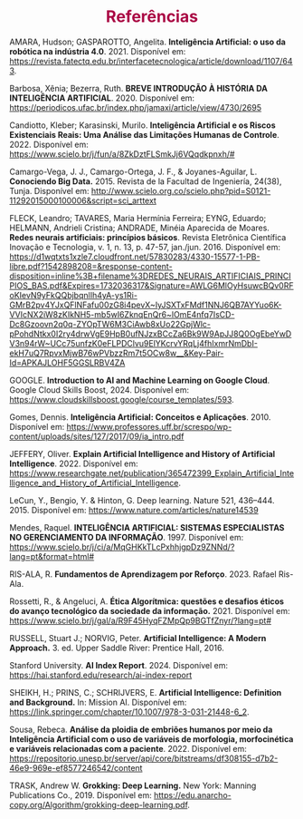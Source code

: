 <h1 style="color: #ab0746; font-weight: bold; text-align: center">Referências</h1> 

AMARA, Hudson; GASPAROTTO, Angelita. **Inteligência Artificial: o uso da robótica na indústria 4.0**. 2021. Disponível em: <https://revista.fatectq.edu.br/interfacetecnologica/article/download/1107/643>.

Barbosa, Xênia; Bezerra, Ruth. **BREVE INTRODUÇÃO À HISTÓRIA DA INTELIGÊNCIA ARTIFICIAL**. 2020. Disponível em: https://periodicos.ufac.br/index.php/jamaxi/article/view/4730/2695

Candiotto, Kleber; Karasinski, Murilo. **Inteligência Artificial e os Riscos Existenciais Reais: Uma Análise das Limitações Humanas de Controle**. 2022. Disponível em: https://www.scielo.br/j/fun/a/8ZkDztFLSmkJj6VQqdkpnxh/# 

Camargo-Vega, J. J., Camargo-Ortega, J. F., & Joyanes-Aguilar, L. **Conociendo Big Data.** 2015. Revista de la Facultad de Ingeniería, 24(38), Tunja. Disponível em: http://www.scielo.org.co/scielo.php?pid=S0121-11292015000100006&script=sci_arttext 

FLECK, Leandro; TAVARES, Maria Hermínia Ferreira; EYNG, Eduardo; HELMANN, Andrieli Cristina; ANDRADE, Minéia Aparecida de Moares. **Redes neurais artificiais: princípios básicos**. Revista Eletrônica Científica Inovação e Tecnologia, v. 1, n. 13, p. 47-57, jan./jun. 2016. Disponível em: https://d1wqtxts1xzle7.cloudfront.net/57830283/4330-15577-1-PB-libre.pdf?1542898208=&response-content-disposition=inline%3B+filename%3DREDES_NEURAIS_ARTIFICIAIS_PRINCIPIOS_BAS.pdf&Expires=1732036317&Signature=AWLG6MlOyHsuwcBQv0RFoKIevN9yFkQQbjbqnlIh4yA-ys1Ri-GMrB2pv4YJxQFlNFafu00zG8i4pevX~IyJSXTxFMdf1NNJ6QB7AYYuo6K-VVIcNX2iW8zKIkNH5-mb5wI6ZknqEnQr6~lOmE4nfq7IsCD-Dc8Gzoovn2q0q-ZYOpTW6M3CiAwb8xUo22GpjWlc-pPohdNtkx0I2ry4drwVgE9HpB0ufNJzxBCcZa6Bk9W9ApJJ8Q0OgEbeYwDV3n94rW~UCc75unfzK0eFLPDClvu9ElYKcrvYRqLj4fhIxmrNmDbI-ekH7uQ7RpvxMjwB76wPVbzzRm7t5OCw8w__&Key-Pair-Id=APKAJLOHF5GGSLRBV4ZA

GOOGLE. **Introduction to AI and Machine Learning on Google Cloud**. Google Cloud Skills Boost, 2024. Disponível em: https://www.cloudskillsboost.google/course_templates/593.

Gomes, Dennis. **Inteligência Artificial: Conceitos e Aplicações**. 2010. Disponível em: https://www.professores.uff.br/screspo/wp-content/uploads/sites/127/2017/09/ia_intro.pdf

JEFFERY, Oliver. **Explain Artificial Intelligence and History of Artificial Intelligence**. 2022. Disponível em: <https://www.researchgate.net/publication/365472399_Explain_Artificial_Intelligence_and_History_of_Artificial_Intelligence>.

LeCun, Y., Bengio, Y. & Hinton, G. Deep learning. Nature 521, 436–444. 2015. Disponível em: https://www.nature.com/articles/nature14539

Mendes, Raquel. **INTELIGÊNCIA ARTIFICIAL: SISTEMAS ESPECIALISTAS NO GERENCIAMENTO DA INFORMAÇÃO**. 1997. Disponível em: https://www.scielo.br/j/ci/a/MqGHKkTLcPxhhjgpDz9ZNNd/?lang=pt&format=html#

RIS-ALA, R. **Fundamentos de Aprendizagem por Reforço**. 2023. Rafael Ris-Ala.

Rossetti, R., & Angeluci, A. **Ética Algorítmica: questões e desafios éticos do avanço tecnológico da sociedade da informação.** 2021. Disponível em: https://www.scielo.br/j/gal/a/R9F45HyqFZMpQp9BGTfZnyr/?lang=pt#

RUSSELL, Stuart J.; NORVIG, Peter. **Artificial Intelligence: A Modern Approach.** 3. ed. Upper Saddle River: Prentice Hall, 2016.

Stanford University. **AI Index Report**. 2024. Disponível em: https://hai.stanford.edu/research/ai-index-report

SHEIKH, H.; PRINS, C.; SCHRIJVERS, E. **Artificial Intelligence: Definition and Background.** In: Mission AI. Disponível em: <https://link.springer.com/chapter/10.1007/978-3-031-21448-6_2>.

Sousa, Rebeca. **Análise da ploidia de embriões humanos por meio da Inteligência Artificial com o uso de variáveis de morfologia, morfocinética e variáveis relacionadas com a paciente**. 2022. Disponível em: https://repositorio.unesp.br/server/api/core/bitstreams/df308155-d7b2-46e9-969e-ef8577246542/content 

TRASK, Andrew W. **Grokking: Deep Learning.** New York: Manning Publications Co., 2019. Disponível em: <https://edu.anarcho-copy.org/Algorithm/grokking-deep-learning.pdf>.




